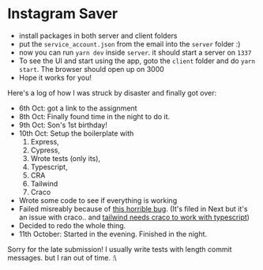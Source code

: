 # Instagram Saver


 - install packages in both server and client folders
 - put the `service_account.json` from the email into the `server` folder :)
 - now you can run `yarn dev` inside `server`. it should start a server on `1337`
 - To see the UI and start using the app, goto the `client` folder and do `yarn start`. The browser should open up on 3000
 - Hope it works for you! 


Here's a log of how I was struck by disaster and finally got over:
 - 6th Oct: got a link to the assignment
 - 8th Oct: Finally found time in the night to do it.
 - 9th Oct: Son's 1st birthday!
 - 10th Oct: Setup the boilerplate with
    1. Express,
    2. Cypress,
    3. Wrote tests (only its),
    4. Typescript,
    5. CRA
    6. Tailwind
    7. Craco
 - Wrote some code to see if everything is working
 - Failed misreably because of [this horrible bug](https://github.com/vercel/next.js/issues/7959). (It's filed in Next but it's an issue with craco.. and [tailwind needs craco to work with typescript](https://tailwindcss.com/docs/guides/create-react-app#install-and-configure-craco))
 - Decided to redo the whole thing. 
 - 11th October: Started in the evening. Finished in the night.

Sorry for the late submission!
I usually write tests with length commit messages. 
but I ran out of time. :\




